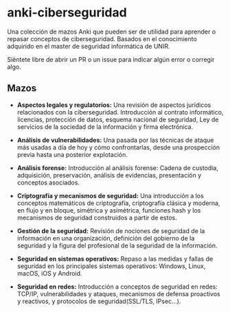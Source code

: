 # anki-ciberseguridad
 Una colección de mazos Anki que pueden ser de utilidad para aprender o repasar conceptos de ciberseguridad. Basados en el conocimiento adquirido en el master de seguridad informática de UNIR.

Siéntete libre de abrir un PR o un issue para indicar algún error o corregir algo.

## Mazos

- **Aspectos legales y regulatorios:** Una revisión de aspectos jurídicos relacionados con la ciberseguridad. Introducción al contrato informático, licencias, protección de datos, esquema nacional de seguridad, Ley de servicios de la sociedad de la información y firma electrónica.

- **Análisis de vulnerabilidades:** Una pasada por las técnicas de ataque más usadas a día de hoy y cómo confrontarlas, desde una prospección previa hasta una posterior explotación. 

- **Análisis forense:** Introducción al análisis forense: Cadena de custodia, adquisición, preservación, análisis de evidencias, presentación y conceptos asociados.

- **Criptografía y mecanismos de seguridad:** Una introducción a los conceptos matemáticos de criptografía, criptografía clásica y moderna, en flujo y en bloque, simétrica y asimétrica, funciones hash y los mecanismos de seguridad construidos a partir de estos.

- **Gestión de la seguridad:** Revisión de nociones de seguridad de la información en una organización, definición del gobierno de la seguridad y la figura del profesional de la seguridad de la información.

- **Seguridad en sistemas operativos:** Repaso a las medidas y fallas de seguridad en los principales sistemas operativos: Windows, Linux, macOS, iOS y Android.

- **Seguridad en redes:** Introducción a conceptos de seguridad en redes: TCP/IP, vulnerabilidades y ataques, mecanismos de defensa proactivos y reactivos, y protocolos de seguridad(SSL/TLS, IPsec...).